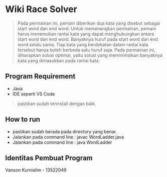 # Wiki Race Solver
> Pada permainan ini, pemain diberikan dua kata yang
disebut sebagai start word dan end word. Untuk memenangkan permainan, pemain harus
menemukan rantai kata yang dapat menghubungkan antara start word dan end word.
Banyaknya huruf pada start word dan end word selalu sama. Tiap kata yang berdekatan
dalam rantai kata tersebut hanya boleh berbeda satu huruf saja. Pada permainan ini,
diharapkan solusi optimal, yaitu solusi yang meminimalkan banyaknya kata yang dimasukkan
pada rantai kata.

## Program Requirement
* Java
* IDE seperti VS Code
> pastikan sudah terinstall dengan baik.


## How to run
- pastikan sudah berada pada directory yang benar.
- Jalankan pada command line : javac WordLadder.java
- Jalankan pada command line : java WordLadder


## Identitas Pembuat Program
Vanson Kurnialim - 13522049